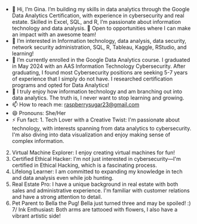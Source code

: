 - 👋 Hi, I’m Gina. I’m building my skills in data analytics through the Google Data Analytics Certification, with experience in cybersecurity and real estate. Skilled in Excel, SQL, and R, I’m passionate about information technology and data analysis. 💼 Open to opportunities where I can make an impact with an awesome team!
- 👀 I’m interested in Information technology, data analysis, data security, network security administration, SQL, R, Tableau, Kaggle, RStudio, and learning!
- 🌱 I’m currently enrolled in the Google Data Analytics course. I graduated in May 2024 with an AAS Information Technology Cybersecurity. After graduating, I found most Cybersecurity positions are seeking 5-7 years of experience that I simply do not have. I researched certification programs and opted for Data Analytics!
- 💞️ I truly enjoy how information technology and am branching out into data analytics. The truth is, I never want to stop learning and growing.
- 📫 How to reach me: raspberrysugar23@gmail.com
- 😄 Pronouns: She/Her
- ⚡ Fun fact: 1. Tech Lover with a Creative Twist: I'm passionate about technology, with interests spanning from data analytics to cybersecurity. I'm also diving into data visualization and enjoy making sense of complex information.
2. Virtual Machine Explorer: I enjoy creating virtual machines for fun! 
3. Certified Ethical Hacker: I'm not just interested in cybersecurity—I'm certified in Ethical Hacking, which is a fascinating process.
4. Lifelong Learner: I am committed to expanding my knowledge in tech and data analysis even while job hunting.
5. Real Estate Pro: I have a unique background in real estate with both sales and administrative experience. I'm familiar with customer relations and have a strong attention to detail.
6. Pet Parent to Bella the Pug! Bella just turned three and may be spoiled! :)
7/ Ink Enthusiast: Both arms are tattooed with flowers, I also have a vibrant artistic side!

<!---
raspberrysugar/raspberrysugar is a ✨ special ✨ repository because its `README.md` (this file) appears on your GitHub profile.
You can click the Preview link to take a look at your changes.
--->
